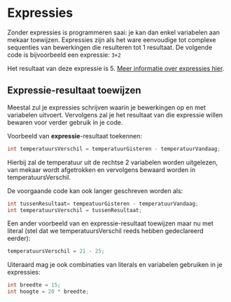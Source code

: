 # Expressies

Zonder expressies is programmeren saai: je kan dan enkel variabelen aan mekaar toewijzen. Expressies zijn als het ware eenvoudige tot complexe sequenties van bewerkingen die resulteren tot 1 resultaat. De volgende code is bijvoorbeeld een expressie: `3+2`

Het resultaat van deze expressie is 5. [Meer informatie over expressies hier](https://docs.microsoft.com/en-us/dotnet/csharp/programming-guide/statements-expressions-operators/expressions).

## Expressie-resultaat toewijzen

Meestal zul je expressies schrijven waarin je bewerkingen op en met variabelen uitvoert. Vervolgens zal je het resultaat van die expressie willen bewaren voor verder gebruik in je code.

Voorbeeld van **expressie**-resultaat toekennen:

```java
int temperatuursVerschil = temperatuurGisteren - temperatuurVandaag;
```

Hierbij zal de temperatuur uit de rechtse 2 variabelen worden uitgelezen, van mekaar wordt afgetrokken en vervolgens bewaard worden in temperatuursVerschil.

De voorgaande code kan ook langer geschreven worden als:

```java
int tussenResultaat= tempeatuurGisteren - temperatuurVandaag;
int temperatuursVerschil = tussenResultaat;
```

Een ander voorbeeld van en expressie-resultaat toewijzen maar nu met literal \(stel dat we temperatuursVerschil reeds hebben gedeclareerd eerder\):

```java
temperatuursVerschil = 21 - 25;
```

Uiteraard mag je ook combinaties van literals en variabelen gebruiken in je expressies:

```java
int breedte = 15;
int hoogte = 20 * breedte;
```



